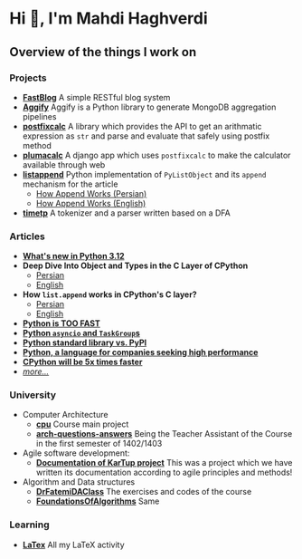 # Hi 👋, I'm Mahdi Haghverdi

## Overview of the things I work on

### Projects
- [**FastBlog**](https://github.com/mahdihaghverdi/FastBlog)
  A simple RESTful blog system
- [**Aggify**](https://github.com/Aggify/aggify)
  Aggify is a Python library to generate MongoDB aggregation pipelines 
- [**postfixcalc**](https://github.com/mahdihaghverdi/postfixcalc)
  A library which provides the API to get an arithmatic expression as `str` and parse and evaluate that safely using postfix method
- [**plumacalc**](https://github.com/mahdihaghverdi/plumacalc)
  A django app which uses `postfixcalc` to make the calculator available through web
- [**listappend**](https://github.com/mahdihaghverdi/listappend)
  Python implementation of `PyListObject` and its `append` mechanism for the article
   - [How Append Works (Persian)](https://virgool.io/@liewpl/how-append-works-gp4apwtpr0bt)
   - [How Append Works (English)](https://medium.com/@mahdihaghverdi/how-list-append-is-implemented-in-c-layer-of-cpython-interpreter-bf88632819c0)
- [**timetp**](https://github.com/mahdihaghverdi/timetp)
A tokenizer and a parser written based on a DFA

### Articles
- [**What's new in Python 3.12**](https://virgool.io/@liewpl/python-3-12-whats-new-vpq99njtytc6)
- **Deep Dive Into Object and Types in the C Layer of CPython**
   - [Persian](https://virgool.io/@liewpl/cpython-objs-types-c-layer-deep-dive-m5fjelhzrzny)
   - [English](https://medium.com/@mahdihaghverdi/in-depth-look-at-objects-and-types-in-the-c-layer-of-cpython-interpreter-255bf195b3ea)
- **How `list.append` works in CPython's C layer?**
   - [Persian](https://virgool.io/@liewpl/how-append-works-gp4apwtpr0bt)
   - [English](https://medium.com/@mahdihaghverdi/how-list-append-is-implemented-in-c-layer-of-cpython-interpreter-bf88632819c0)
- [**Python is TOO FAST**](https://virgool.io/@liewpl/python-is-very-fast-gmmdjs3zyhob)
- [**Python `asyncio` and `TaskGroup`s**](https://virgool.io/@liewpl/asyncio-and-taskgroups-t598c8poken9)
- [**Python standard library vs. PyPI**](https://virgool.io/@liewpl/python-standard-library-vs-pypi-mvz4o03jw2sj)
- [**Python, a language for companies seeking high performance**](https://virgool.io/@liewpl/%D9%BE%D8%A7%DB%8C%D8%AA%D9%88%D9%86-%D8%B2%D8%A8%D8%A7%D9%86%DB%8C-%D8%A8%D8%B1%D8%A7%DB%8C-%D8%B4%D8%B1%DA%A9%D8%AA-%D9%87%D8%A7%DB%8C-%D9%85%D8%B4%D8%AA%D8%A7%D9%82-%D9%BE%DB%8C%D8%B4%D8%B1%D9%81%D8%AA-%D9%88-performance-%D8%A8%D8%A7%D9%84%D8%A7-jc7ehvywizso)
- [**CPython will be 5x times faster**](https://virgool.io/@liewpl/cpython-five-times-faster-p5jve4zzywog)
- [_more..._](https://virgool.io/@liewpl)
  
### University
- Computer Architecture
  - [**cpu**](https://github.com/mahdihaghverdi/cpu)
    Course main project
  - [**arch-questions-answers**](https://github.com/mahdihaghverdi/arch-questions-answers)
    Being the Teacher Assistant of the Course in the first semester of 1402/1403
- Agile software development:
  - [**Documentation of KarTup project**](https://github.com/losgorriones/documentation)
  This was a project which we have written its documentation according to agile principles and methods!
- Algorithm and Data structures
  - [**DrFatemiDAClass**](https://github.com/mahdihaghverdi/DrFatemiDataStructureClass)
  The exercises and codes of the course
  - [**FoundationsOfAlgorithms**](https://github.com/mahdihaghverdi/FoundationsOfAlgorithms)
  Same

### Learning
- [**LaTex**](https://github.com/mahdihaghverdi/LaTeX)
All my LaTeX activity

